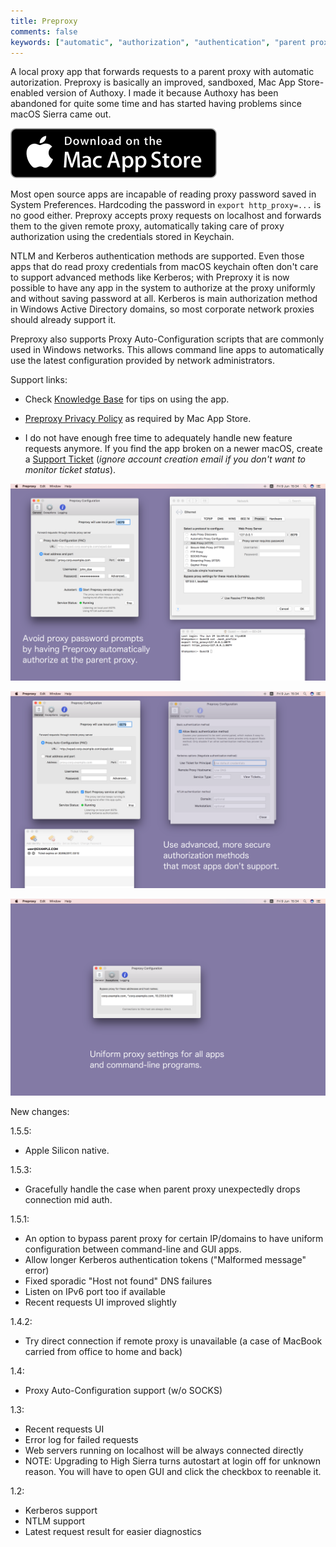 ```yaml
---
title: Preproxy
comments: false
keywords: ["automatic", "authorization", "authentication", "parent proxy", "kerberos", "NTLM", "authoxy", "Mac", "macOS", "OS X"]
---
```


A local proxy app that forwards requests to a parent proxy with automatic autorization. Preproxy is basically an improved, sandboxed, Mac App Store-enabled version of Authoxy. I made it because Authoxy has been abandoned for quite some time and has started having problems since macOS Sierra came out.

[![Download Preproxy on Mac App Store](/img/macapps/mac-app-store-badge.svg)](https://itunes.apple.com/app/id1237580019)

Most open source apps are incapable of reading proxy password saved in System Preferences.
Hardcoding the password in `export http_proxy=...` is no good either.
Preproxy accepts proxy requests on localhost and forwards them to the given remote proxy, automatically taking care of proxy authorization using the  credentials stored in Keychain.

NTLM and Kerberos authentication methods are supported. Even those apps that do read proxy credentials from macOS keychain often don't care to support advanced methods like Kerberos; with Preproxy it is now possible to have any app in the system to authorize at the proxy uniformly and without saving password at all. Kerberos is main authorization method in Windows Active Directory domains, so most corporate network proxies should already support it.

Preproxy also supports Proxy Auto-Configuration scripts that are commonly used in Windows networks. This allows command line apps to automatically use the latest configuration provided by network administrators.

Support links:

  * Check [Knowledge Base](https://hamstergene.freshdesk.com/support/solutions) for tips on using the app.

  * [Preproxy Privacy Policy](/macapps/preproxy-privacy/) as required by Mac App Store.

  * I do not have enough free time to adequately handle new feature requests anymore. If you find the app broken on a newer macOS, create a [Support Ticket](https://hamstergene.freshdesk.com/support/tickets/new) (*ignore account creation email if you don't want to monitor ticket status*).

[![Preproxy 1.5 NTLM Screenshot](/img/macapps/preproxy-1.5-screenshot-ntlm.png)](/img/macapps/preproxy-1.5-screenshot-ntlm.png)

[![Preproxy 1.5 Kerberos Screenshot](/img/macapps/preproxy-1.5-screenshot-krb.png)](/img/macapps/preproxy-1.5-screenshot-krb.png)

[![Preproxy 1.5 Exceptions Screenshot](/img/macapps/preproxy-1.5-screenshot-exceptions.png)](/img/macapps/preproxy-1.4-screenshot-exceptions.png)

New changes:

1.5.5:
- Apple Silicon native.

1.5.3:
- Gracefully handle the case when parent proxy unexpectedly drops connection mid auth.

1.5.1:
- An option to bypass parent proxy for certain IP/domains to have uniform configuration between command-line and GUI apps.
- Allow longer Kerberos authentication tokens ("Malformed message" error)
- Fixed sporadic "Host not found" DNS failures
- Listen on IPv6 port too if available
- Recent requests UI improved slightly

1.4.2:
- Try direct connection if remote proxy is unavailable (a case of MacBook carried from office to home and back)

1.4:
- Proxy Auto-Configuration support (w/o SOCKS)

1.3:
- Recent requests UI
- Error log for failed requests
- Web servers running on localhost will be always connected directly
- NOTE: Upgrading to High Sierra turns autostart at login off for unknown reason. You will have to open GUI and click the checkbox to reenable it.

1.2:
- Kerberos support
- NTLM support
- Latest request result for easier diagnostics
